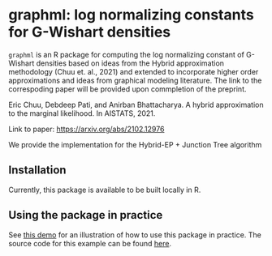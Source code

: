# graphml: log normalizing constants for G-Wishart densities

`graphml` is an R package for computing the log normalizing constant of G-Wishart densities based on ideas from the Hybrid approximation methodology (Chuu et. al., 2021) and extended to incorporate higher order approximations and ideas from graphical modeling literature. The link to the correspoding paper will be provided upon commpletion of the preprint. 

Eric Chuu, Debdeep Pati, and Anirban Bhattacharya. A hybrid approximation to the marginal likelihood. In AISTATS, 2021.

Link to paper: https://arxiv.org/abs/2102.12976

We provide the implementation for the Hybrid-EP + Junction Tree algorithm 

## Installation

Currently, this package is available to be built locally in R. 

## Using the package in practice

See [this demo](https://github.com/echuu/hybrid/blob/main/examples/demo/demo.pdf) for an illustration of how to use this package in practice. The source code for this example can be found [here](https://github.com/echuu/hybrid/blob/main/examples/demo/demo.Rmd).

